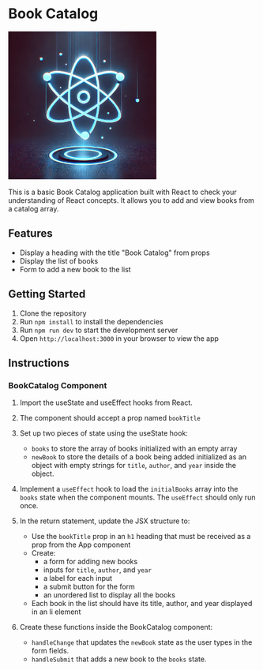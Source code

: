 # Book Catalog

<img src='./assets/react.webp' width="300px">

This is a basic Book Catalog application built with React to check your understanding of React concepts. It allows you to add and view books from a catalog array.

## Features

- Display a heading with the title "Book Catalog" from props
- Display the list of books
- Form to add a new book to the list



## Getting Started

1. Clone the repository
2. Run `npm install` to install the dependencies
3. Run `npm run dev` to start the development server
4. Open `http://localhost:3000` in your browser to view the app


## Instructions

### BookCatalog Component

1. Import the useState and useEffect hooks from React.

1. The component should accept a prop named `bookTitle`

1. Set up two pieces of state using the useState hook:
    - `books` to store the array of books initialized with an empty array
    - `newBook` to store the details of a book being added initialized as an object with empty strings for `title`, `author`, and `year` inside the object.

1. Implement a `useEffect` hook to load the `initialBooks` array into the `books` state when the component mounts. The `useEffect` should only run once.

1. In the return statement, update the JSX structure to:
    - Use the `bookTitle` prop in an `h1` heading that must be received as a prop from the App component
    - Create:
        - a form for adding new books
        - inputs for `title`, `author`, and `year`
        - a label for each input
        - a submit button for the form
        - an unordered list to display all the books
    - Each book in the list should have its title, author, and year displayed in an li element


1. Create these functions inside the BookCatalog component:
    - `handleChange` that updates the `newBook` state as the user types in the form fields.
    - `handleSubmit` that adds a new book to the `books` state.


